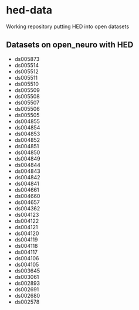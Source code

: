 # hed-data
Working repository putting HED into open datasets


## Datasets on open_neuro with HED

- ds005873
- ds005514
- ds005512
- ds005511
- ds005510
- ds005509
- ds005508
- ds005507
- ds005506
- ds005505
- ds004855
- ds004854
- ds004853
- ds004852
- ds004851
- ds004850
- ds004849
- ds004844
- ds004843
- ds004842
- ds004841
- ds004661
- ds004660
- ds004657
- ds004362
- ds004123
- ds004122
- ds004121
- ds004120
- ds004119
- ds004118
- ds004117
- ds004106
- ds004105
- ds003645
- ds003061
- ds002893
- ds002691
- ds002680
- ds002578